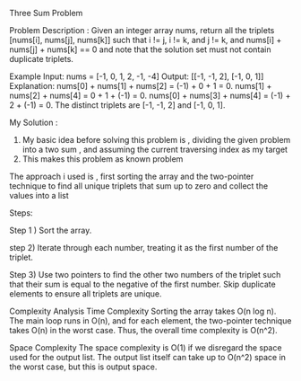 Three Sum Problem


Problem Description : 
Given an integer array nums, return all the triplets [nums[i], nums[j], nums[k]] such that i != j, i != k, and j != k, and nums[i] + nums[j] + nums[k] == 0 and note that the solution set must not contain duplicate triplets.

Example 
Input: nums = [-1, 0, 1, 2, -1, -4]
Output: [[-1, -1, 2], [-1, 0, 1]]
Explanation:
nums[0] + nums[1] + nums[2] = (-1) + 0 + 1 = 0.
nums[1] + nums[2] + nums[4] = 0 + 1 + (-1) = 0.
nums[0] + nums[3] + nums[4] = (-1) + 2 + (-1) = 0.
The distinct triplets are [-1, -1, 2] and [-1, 0, 1].



My Solution : 

   1) My basic idea before solving this problem is , dividing the given problem into a  two sum , and assuming the current traversing index as my target 
   2) This makes this problem as known problem 

The approach i  used is , first sorting the array and the two-pointer technique to find all unique triplets that sum up to zero and collect the values into a list 

Steps:

Step 1 ) Sort the array.

step 2) Iterate through each number, treating it as the first number of the triplet.

Step 3) Use two pointers to find the other two numbers of the triplet such that their sum is equal to the negative of the first number.
         Skip duplicate elements to ensure all triplets are unique.



Complexity Analysis
  Time Complexity
     Sorting the array takes O(n log n).
      The main loop runs in O(n), and for each element, the two-pointer technique takes O(n) in the worst case.
      Thus, the overall time complexity is O(n^2).

   Space Complexity
      The space complexity is O(1) if we disregard the space used for the output list.
      The output list itself can take up to O(n^2) space in the worst case, but this is output space.
